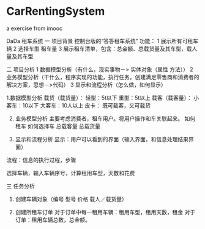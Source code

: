 # CarRentingSystem
a exercise from imooc

DaDa 租车系统
一 项目背景
控制台版的“答答租车系统”
功能：
1 展示所有可租车辆
2 选择车型 租车量
3 展示租车清单，包含：总金额、总载货量及其车型，载人量及其车型

二 项目分析
1 数据模型分析（有什么，现实事物－> 实体对象（属性 方法））
2 业务模型分析（干什么，程序实现的功能，执行任务，创建满足零售商和消费者的解决方案，思想－>代码）
3 显示和流程分析（怎么做，如何显示）

1.数据模型分析
  载货（载货量）：
     轻型：5t以下
     重型：5t以上
  载客（载客量）：
     小客车：10以下
     大客车：10人以上
  皮卡：
     既可载客，又可载货

2. 业务模型分析
主要考虑消费者，租车用户。将用户操作和车关联起来。
  如何租车
  如何选择车
  总载客量
  总载货量

3. 显示和流程分析
显示：用户可以看到的界面（输入界面，和信息处理结果界面）

流程：信息的执行过程，步骤
   
选择车辆，输入车辆序号，计算租用车型，天数和花费

三 任务分析
1. 创建车辆对象（编号 型号 价格 载人／载货量）
    
2. 创建所租车订单
  对于订单中每一租用车辆：租用车型，租用天数，租金
  对于订单：租用车辆总数，总金额。

   
  
